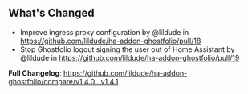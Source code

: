 ## What's Changed
* Improve ingress proxy configuration by @lildude in https://github.com/lildude/ha-addon-ghostfolio/pull/18
* Stop Ghostfolio logout signing the user out of Home Assistant by @lildude in https://github.com/lildude/ha-addon-ghostfolio/pull/19


**Full Changelog**: https://github.com/lildude/ha-addon-ghostfolio/compare/v1.4.0...v1.4.1
